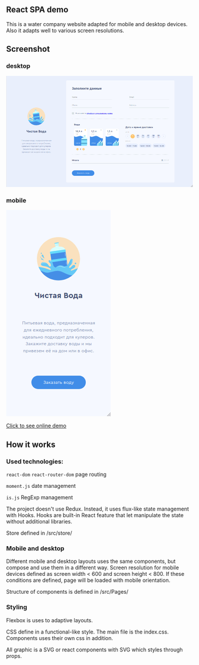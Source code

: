 ## React SPA demo

This is a water company website adapted for mobile and desktop
devices. Also it adapts well to various screen resolutions.

## Screenshot

### desktop
![](./public/desktop.gif)

### mobile
![](./public/mobile.gif)

[Click to see online demo](https://gogn.github.io/anmedio-water-site/)


## How it works

### Used technologies:

`react-dom` `react-router-dom`
page routing

`moment.js`
date management

`is.js`
RegExp management

The project doesn't use Redux. Instead, it uses flux-like state management with Hooks.
Hooks are built-in React feature that let manipulate the state without additional libraries.

Store defined in /src/store/

### Mobile and desktop

Different mobile and desktop layouts uses the same components, but compose
and use them in a different way.
Screen resolution for mobile devices defined as 
screen width < 600 and screen height < 800. If these conditions are defined,
page will be loaded with mobile orientation.

Structure of components is defined in /src/Pages/

### Styling

Flexbox is uses to adaptive layouts.

CSS define in a functional-like style. The main file is the index.css.
Components uses their own css in addition.

All graphic is a SVG or react components with SVG which styles through props.

